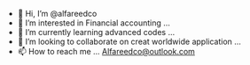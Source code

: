 - 👋 Hi, I’m @alfareedco
- 👀 I’m interested in Financial accounting ...
- 🌱 I’m currently learning advanced codes ...
- 💞️ I’m looking to collaborate on creat worldwide application ...
- 📫 How to reach me ... Alfareedco@outlook.com

<!---
alfareedco/alfareedco is a ✨ special ✨ repository because its `README.md` (this file) appears on your GitHub profile.
You can click the Preview link to take a look at your changes.
--->
